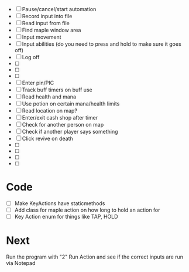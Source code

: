 - [ ] Pause/cancel/start automation
- [ ] Record input into file
- [ ] Read input from file
- [ ] Find maple window area
- [ ] Input movement
- [ ] Input abilities (do you need to press and hold to make sure it goes off)
- [ ] Log off
- [ ] 
- [ ] 
- [ ] 
- [ ] Enter pin/PIC
- [ ] Track buff timers on buff use
- [ ] Read health and mana
- [ ] Use potion on certain mana/health limits
- [ ] Read location on map?
- [ ] Enter/exit cash shop after timer
- [ ] Check for another person on map
- [ ] Check if another player says something 
- [ ] Click revive on death
- [ ] 
- [ ] 
- [ ] 
- [ ] 

# Code

- [ ] Make KeyActions have staticmethods
- [ ] Add class for maple action on how long to hold an action for
- [ ] Key Action enum for things like TAP, HOLD

# Next
Run the program with "2" Run Action and see
if the correct inputs are run via Notepad